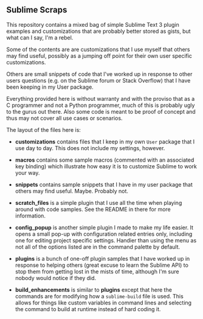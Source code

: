 Sublime Scraps
--------------

This repository contains a mixed bag of simple Sublime Text 3 plugin examples
and customizations that are probably better stored as gists, but what can I
say, I'm a rebel.

Some of the contents are are customizations that I use myself that others may
find useful, possibly as a jumping off point for their own user specific
customizations.

Others are small snippets of code that I've worked up in response to other
users questions (e.g. on the Sublime forum or Stack Overflow) that I have been
keeping in my User package.

Everything provided here is without warranty and with the proviso that as a C
programmer and not a Python programmer, much of this is probably ugly to the
gurus out there. Also some code is meant to be proof of concept and thus may
not cover all use cases or scenarios.

The layout of the files here is:

 * **customizations** contains files that I keep in my own `User` package that
   I use day to day. This does not include my settings, however.

 * **macros** contains some sample macros (commented with an associated key
   binding) which illustrate how easy it is to customize Sublime to work your
   way.

 * **snippets** contains sample snippets that I have in my user package that
   others may find useful. Maybe. Probably not.

 * **scratch_files** is a simple plugin that I use all the time when playing
   around with code samples. See the README in there for more information.

 * **config_popup** is another simple plugin I made to make my life easier. It
   opens a small pop-up with configuration related entries only, including one
   for editing project specific settings. Handier than using the menu as not
   all of the options listed are in the command palette by default.

 * **plugins** is a bunch of one-off plugin samples that I have worked up in
   response to helping others (great excuse to learn the Sublime API) to stop
   them from getting lost in the mists of time, although I'm sure nobody would
   notice if they did.

 * **build_enhancements** is similar to **plugins** except that here the
   commands are for modifying how a `sublime-build` file is used. This allows
   for things like custom variables in command lines and selecting the command
   to build at runtime instead of hard coding it.